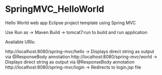 # SpringMVC_HelloWorld

Hello World web app Eclipse project template using Spring MVC

Use
     Run as -> 
        Maven Build -> 
           tomcat7:run
to build and run application

Available URIs:

http://localhost:8080/spring-mvc/hello    -> Displays direct string as output via @ResponseBody annotation
http://localhost:8080/spring-mvc/world    -> Displays direct string as output via @ResponseBody annotation
http://localhost:8080/spring-mvc/login    -> Redirects to login.jsp file

